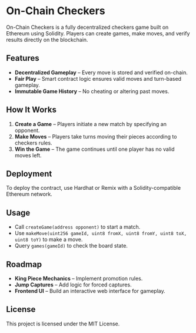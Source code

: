# On-Chain Checkers

On-Chain Checkers is a fully decentralized checkers game built on Ethereum using Solidity. Players can create games, make moves, and verify results directly on the blockchain.

## Features
- **Decentralized Gameplay** – Every move is stored and verified on-chain.
- **Fair Play** – Smart contract logic ensures valid moves and turn-based gameplay.
- **Immutable Game History** – No cheating or altering past moves.

## How It Works 
1. **Create a Game** – Players initiate a new match by specifying an opponent.
2. **Make Moves** – Players take turns moving their pieces according to checkers rules. 
3. **Win the Game** – The game continues until one player has no valid moves left.
 
## Deployment 
To deploy the contract, use Hardhat or Remix with a Solidity-compatible Ethereum network.

## Usage
- Call `createGame(address opponent)` to start a match. 
- Use `makeMove(uint256 gameId, uint8 fromX, uint8 fromY, uint8 toX, uint8 toY)` to make a move.
- Query `games(gameId)` to check the board state.
 
## Roadmap
- **King Piece Mechanics** – Implement promotion rules.
- **Jump Captures** – Add logic for forced captures.
- **Frontend UI** – Build an interactive web interface for gameplay.

## License
This project is licensed under the MIT License.

